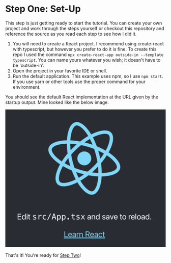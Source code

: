 # Step One: Set-Up
This step is just getting ready to start the tutorial. You can create your own project and work through the steps yourself or checkout this repository and reference the source as you read each step to see how I did it.

1. You will need to create a React project. I recommend using create-react with typescript, but however you prefer to do it is fine. To create this repo I used the command `npx create-react-app outside-in --template typescript`. You can name yours whatever you wish; it doesn't have to be 'outside-in'.
2. Open the project in your favorite IDE or shell.
3. Run the default application. This example uses npm, so I use `npm start`. If you use yarn or other tools use the proper command for your environment.

You should see the default React implementation at the URL given by the startup output. Mine looked like the below image.

![Default React app](images/s1/s1_default_screen.png)

That's it! You're ready for [Step Two](step_two.md)!